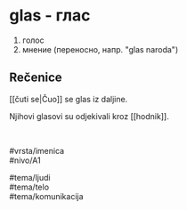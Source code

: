 # glas - глас

1. голос  
2. мнение (переносно, напр. "glas naroda")

## Rečenice

[[čuti se|Čuo]] se glas iz daljine.

Njihovi glasovi su odjekivali kroz [[hodnik]].

<br>

#vrsta/imenica  
#nivo/A1  

#tema/ljudi  
#tema/telo  
#tema/komunikacija  
